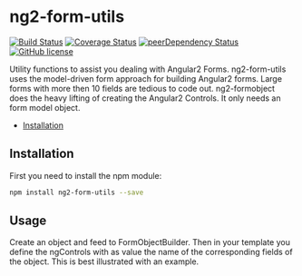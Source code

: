 
# ng2-form-utils
[![Build Status](https://travis-ci.org/haiko/ng2-form-utils.svg?branch=master)](https://travis-ci.org/haiko/ng2-form-utils)
[![Coverage Status](https://coveralls.io/repos/github/haiko/ng2-formobject/badge.svg?branch=master)](https://coveralls.io/github/haiko/ng2-form-utils?branch=master)
[![peerDependency Status](https://david-dm.org/haiko/ng2-form-utils/peer-status.svg)](https://david-dm.org/haiko/ng2-form-utils#info=peerDependencies)
[![GitHub license](https://img.shields.io/badge/license-MIT-blue.svg)](https://raw.githubusercontent.com/haiko/ng2-form-utils/master/LICENSE)

Utility functions to assist you dealing with Angular2 Forms.
ng2-form-utils uses the model-driven form approach for building Angular2 forms. Large forms with more then 10 fields are tedious to code out. ng2-formobject does the heavy lifting of creating the Angular2 Controls. It only needs an form model object.


* [Installation](#installation)

## Installation
First you need to install the npm module:
```sh
npm install ng2-form-utils --save
```

## Usage

Create an object and feed to FormObjectBuilder. Then in your template you define the ngControls with as value the name of the corresponding fields of the object. This is best illustrated with an example.  


